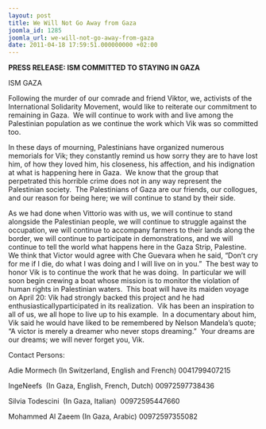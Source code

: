 ```yaml
---
layout: post
title: We Will Not Go Away from Gaza
joomla_id: 1285
joomla_url: we-will-not-go-away-from-gaza
date: 2011-04-18 17:59:51.000000000 +02:00
---
```

<strong>PRESS RELEASE: ISM COMMITTED TO STAYING IN GAZA</strong>
<p>ISM GAZA</p>
<p>Following  the murder of our comrade and friend Viktor, we, activists of the  International Solidarity Movement, would like to reiterate our  commitment to remaining in Gaza.  We will continue to work with and live among the Palestinian population as we continue the work which Vik was so committed too.</p>
<p>In  these days of mourning, Palestinians have organized numerous memorials  for Vik; they constantly remind us how sorry they are to have lost him,  of how they loved him, his closeness, his affection, and his indignation  at what is happening here in Gaza.  We know that the group that perpetrated this horrible crime does not in any way represent the Palestinian society.  The Palestinians of Gaza are our friends, our collogues, and our reason for being here; we will continue to stand by their side.</p>
<p>As  we had done when Vittorio was with us, we will continue to stand  alongside the Palestinian people, we will continue to struggle against  the occupation, we will continue to accompany farmers to their lands  along the border, we will continue to participate in demonstrations, and  we will continue to tell the world what happens here in the Gaza Strip,  Palestine.  We think that Victor would agree with Che  Guevara when he said, “Don’t cry for me if I die, do what I was doing  and I will live on in you.”  The best way to honor Vik is to continue the work that he was doing.  In particular we will soon begin crewing a boat whose mission is to monitor the violation of human rights in Palestinian waters.  This  boat will have its maiden voyage on April 20: Vik had strongly backed  this project and he had enthusiasticallyparticipated in its realization.  Vik has been an inspiration to all of us, we all hope to live up to his example.  In  a documentary about him, Vik said he would have liked to be remembered  by Nelson Mandela’s quote; “A victor is merely a dreamer who never stops  dreaming.”  Your dreams are our dreams; we will never forget you, Vik.</p>
<p>Contact Persons:</p>
<p>Adie Mormech (In Switzerland, English and French) 0041799407215</p>
<p>IngeNeefs  (In Gaza, English, French, Dutch) 00972597738436</p>
<p>Silvia Todescini  (In Gaza, Italian)  00972595447660</p>
Mohammed Al Zaeem (In Gaza, Arabic) 00972597355082

